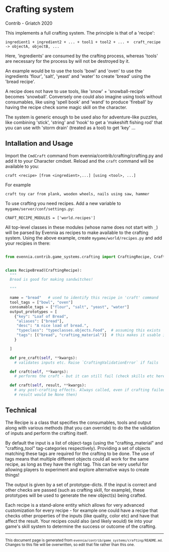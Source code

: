 # Crafting system

Contrib - Griatch 2020

This implements a full crafting system. The principle is that of a 'recipe':

    ingredient1 + ingredient2 + ... + tool1 + tool2 + ... +  craft_recipe -> objectA, objectB, ...

Here, 'ingredients' are consumed by the crafting process, whereas 'tools' are
necessary for the process by will not be destroyed by it.

An example would be to use the tools 'bowl' and 'oven' to use the ingredients
'flour', 'salt', 'yeast' and 'water' to create 'bread' using the 'bread recipe'.

A recipe does not have to use tools, like 'snow' + 'snowball-recipe' becomes
'snowball'. Conversely one could also imagine using tools without consumables,
like using 'spell book' and 'wand' to produce 'fireball' by having the recipe
check some magic skill on the character.

The system is generic enough to be used also for adventure-like puzzles, like
combining 'stick', 'string' and 'hook' to get a 'makeshift fishing rod' that
you can use with 'storm drain' (treated as a tool) to get 'key' ...

## Intallation and Usage

Import the `CmdCraft` command from evennia/contrib/crafting/crafting.py  and
add it to your Character cmdset. Reload and the `craft` command will be
available to you:

    craft <recipe> [from <ingredient>,...] [using <tool>, ...]

For example

    craft toy car from plank, wooden wheels, nails using saw, hammer

To use crafting you need recipes. Add a new variable to `mygame/server/conf/settings.py`:

    CRAFT_RECIPE_MODULES = ['world.recipes']

All top-level classes in these modules (whose name does not start with `_`)
will be parsed by Evennia as recipes to make available to the crafting system.
Using the above example, create `mygame/world/recipes.py` and add your recipies
in there:

```python

from evennia.contrib.game_systems.crafting import CraftingRecipe, CraftingValidationError


class RecipeBread(CraftingRecipe):
  """
  Bread is good for making sandwitches!

  """

  name = "bread"   # used to identify this recipe in 'craft' command
  tool_tags = ["bowl", "oven"]
  consumable_tags = ["flour", "salt", "yeast", "water"]
  output_prototypes = [
    {"key": "Loaf of Bread",
     "aliases": ["bread"],
     "desc": "A nice load of bread.",
     "typeclass": "typeclasses.objects.Food",  # assuming this exists
     "tags": [("bread", "crafting_material")]  # this makes it usable in other recipes ...
    }

  ]

  def pre_craft(self, **kwargs):
    # validates inputs etc. Raise `CraftingValidationError` if fails

  def craft(self, **kwargs):
    # performs the craft - but it can still fail (check skills etc here)

  def craft(self, result, **kwargs):
    # any post-crafting effects. Always called, even if crafting failed (be
    # result would be None then)

```

## Technical

The Recipe is a class that specifies the consumables, tools and output along
with various methods (that you can override) to do the the validation of inputs
and perform the crafting itself.

By default the input is a list of object-tags (using the "crafting_material"
and "crafting_tool" tag-categories respectively). Providing a set of objects
matching these tags are required for the crafting to be done. The use of tags
means that multiple different objects could all work for the same recipe, as
long as they have the right tag. This can be very useful for allowing players
to experiment and explore alternative ways to create things!

The output is given by a set of prototype-dicts. If the input is correct and
other checks are passed (such as crafting skill, for example), these prototypes
will be used to generate the new object(s) being crafted.

Each recipe is a stand-alone entity which allows for very advanced
customization for every recipe - for example one could have a recipe that
checks other properties of the inputs (like quality, color etc) and have that
affect the result. Your recipes could also (and likely would) tie into your
game's skill system to determine the success or outcome of the crafting.


----

<small>This document page is generated from `evennia/contrib/game_systems/crafting/README.md`. Changes to this
file will be overwritten, so edit that file rather than this one.</small>

